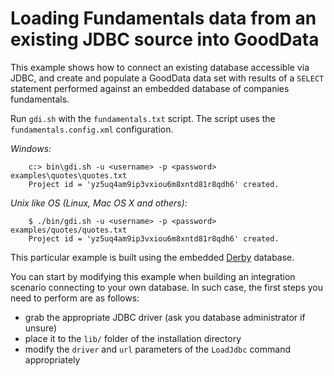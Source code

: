 # Loading Fundamentals data from an existing JDBC source into GoodData

This example shows how to connect an existing database accessible via JDBC, and create and populate a GoodData data set with results of a `SELECT` statement performed against an embedded database of companies fundamentals.

Run `gdi.sh` with the `fundamentals.txt` script. The script uses the `fundamentals.config.xml` configuration.

_Windows:_

        c:> bin\gdi.sh -u <username> -p <password> examples\quotes\quotes.txt
        Project id = 'yz5uq4am9ip3vxiou6m8xntd81r8qdh6' created.

_Unix like OS (Linux, Mac OS X and others):_

        $ ./bin/gdi.sh -u <username> -p <password> examples/quotes/quotes.txt
        Project id = 'yz5uq4am9ip3vxiou6m8xntd81r8qdh6' created.


This particular example is built using the embedded [Derby](http://db.apache.org/derby/) database.

You can start by modifying this example when building an integration scenario connecting to your own database. In such case, the first steps you need to perform are as follows:
- grab the appropriate JDBC driver (ask you database administrator if unsure)
- place it to the `lib/` folder of the installation directory
- modify the `driver` and `url` parameters of the `LoadJdbc` command appropriately 
